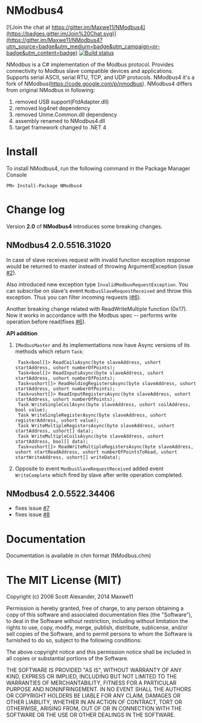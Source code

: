 NModbus4
=======

[![Join the chat at https://gitter.im/Maxwe11/NModbus4](https://badges.gitter.im/Join%20Chat.svg)](https://gitter.im/Maxwe11/NModbus4?utm_source=badge&utm_medium=badge&utm_campaign=pr-badge&utm_content=badge)
[![Build status](https://ci.appveyor.com/api/projects/status/xh645h4skw32pu6j?svg=true)](https://ci.appveyor.com/project/Maxwe11/nmodbus4)

NModbus is a C# implementation of the Modbus protocol.
Provides connectivity to Modbus slave compatible devices and applications.
Supports serial ASCII, serial RTU, TCP, and UDP protocols.
NModbus4 it's a fork of NModbus(https://code.google.com/p/nmodbus).
NModbus4 differs from original NModbus in following:

1. removed USB support(FtdAdapter.dll)
2. removed log4net dependency
3. removed Unme.Common.dll dependency
4. assembly renamed to NModbus4.dll
5. target framework changed to .NET 4

Install
=======

To install NModbus4, run the following command in the Package Manager Console

    PM> Install-Package NModbus4

Change log
=======

Version **2.0** of **NModbus4** introduces some breaking changes.
## NModbus4 2.0.5516.31020 ##
In case of slave receives request with invalid function exception response would be returned to master instead of throwing ArgumentException (issue [#2](/../../issues/2)). 

Also introduced new exception type `InvalidModbusRequestException`. You can subscribe on slave's event `ModbusSlaveRequestReceived` and throw this exception. Thus you can filter incoming requests ([#6](/../../issues/6)).

Another breaking change related with ReadWriteMultiple function (0x17). Now it works in accordance with the Modbus spec -- performs write operation before read(fixes [#6](/../../issues/6)).

**API addition**

1. `IModbusMaster` and its implementations now have Async versions of its methods which return `Task`:

        Task<bool[]> ReadCoilsAsync(byte slaveAddress, ushort startAddress, ushort numberOfPoints);
        Task<bool[]> ReadInputsAsync(byte slaveAddress, ushort startAddress, ushort numberOfPoints);
        Task<ushort[]> ReadHoldingRegistersAsync(byte slaveAddress, ushort startAddress, ushort numberOfPoints);
        Task<ushort[]> ReadInputRegistersAsync(byte slaveAddress, ushort startAddress, ushort numberOfPoints);
        Task WriteSingleCoilAsync(byte slaveAddress, ushort coilAddress, bool value);
        Task WriteSingleRegisterAsync(byte slaveAddress, ushort registerAddress, ushort value);
        Task WriteMultipleRegistersAsync(byte slaveAddress, ushort startAddress, ushort[] data);
        Task WriteMultipleCoilsAsync(byte slaveAddress, ushort startAddress, bool[] data);
        Task<ushort[]> ReadWriteMultipleRegistersAsync(byte slaveAddress, ushort startReadAddress, ushort numberOfPointsToRead, ushort startWriteAddress, ushort[] writeData);

2. Opposite to event `ModbusSlaveRequestReceived` added event `WriteComplete` which fired by slave after write operation completed.

## NModbus4 2.0.5522.34406 ##
 - fixes issue [#7](/../../issues/7)
 - fixes issue [#8](/../../issues/8)

Documentation
=======
Documentation is available in chm format (NModbus.chm)

The MIT License (MIT)
=======
Copyright (c) 2006 Scott Alexander, 2014 Maxwe11

Permission is hereby granted, free of charge, to any person obtaining a copy
of this software and associated documentation files (the "Software"), to deal
in the Software without restriction, including without limitation the rights
to use, copy, modify, merge, publish, distribute, sublicense, and/or sell
copies of the Software, and to permit persons to whom the Software is
furnished to do so, subject to the following conditions:

The above copyright notice and this permission notice shall be included in
all copies or substantial portions of the Software.

THE SOFTWARE IS PROVIDED "AS IS", WITHOUT WARRANTY OF ANY KIND, EXPRESS OR
IMPLIED, INCLUDING BUT NOT LIMITED TO THE WARRANTIES OF MERCHANTABILITY,
FITNESS FOR A PARTICULAR PURPOSE AND NONINFRINGEMENT. IN NO EVENT SHALL THE
AUTHORS OR COPYRIGHT HOLDERS BE LIABLE FOR ANY CLAIM, DAMAGES OR OTHER
LIABILITY, WHETHER IN AN ACTION OF CONTRACT, TORT OR OTHERWISE, ARISING FROM,
OUT OF OR IN CONNECTION WITH THE SOFTWARE OR THE USE OR OTHER DEALINGS IN
THE SOFTWARE.
